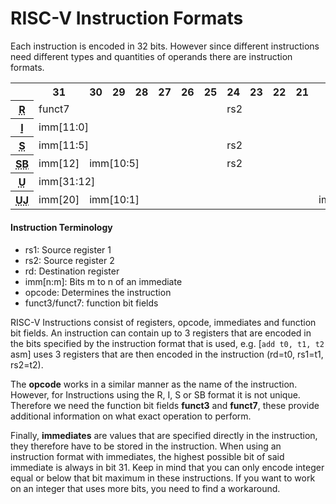 # RISC-V Instruction Formats
Each instruction is encoded in 32 bits. However since different instructions need different types and quantities of operands there are instruction formats.

<table>
  <tr class="thin-padding">
    <th></th>
    <th>31</th>
    <th>30</th>
    <th>29</th>
    <th>28</th>
    <th>27</th>
    <th>26</th>
    <th>25</th>
    <th>24</th>
    <th>23</th>
    <th>22</th>
    <th>21</th>
    <th>20</th>
    <th>19</th>
    <th>18</th>
    <th>17</th>
    <th>16</th>
    <th>15</th>
    <th>14</th>
    <th>13</th>
    <th>12</th>
    <th>11</th>
    <th>10</th>
    <th>9</th>
    <th>8</th>
    <th>7</th>
    <th>6</th>
    <th>5</th>
    <th>4</th>
    <th>3</th>
    <th>2</th>
    <th>1</th>
    <th>0</th>
  </tr>
  <tr>
    <th><abbr title="Instructions using 3 registers">R</abbr></th>
    <td colspan="7">funct7</td>
    <td colspan="5">rs2</td>
    <td colspan="5">rs1</td>
    <td colspan="3">funct3</td>
    <td colspan="5">rd</td>
    <td colspan="7">opcode</td>
  </tr>

  <tr>
    <th><abbr title="Instructions with Immediates/Loads">I</abbr></th>
    <td colspan="12">imm[11:0]</td>
    <td colspan="5">rs1</td>
    <td colspan="3">funct3</td>
    <td colspan="5">rd</td>
    <td colspan="7">opcode</td>
  </tr>

  <tr>
    <th><abbr title="Store Instructions">S</abbr></th>
    <td colspan="7">imm[11:5]</td>
    <td colspan="5">rs2</td>
    <td colspan="5">rs1</td>
    <td colspan="3">funct3</td>
    <td colspan="5">imm[4:0]</td>
    <td colspan="7">opcode</td>
  </tr>

  <tr>
    <th><abbr title="Branch Instructions">SB</abbr></th>
    <td colspan="1">imm[12]</td>
    <td colspan="6">imm[10:5]</td>
    <td colspan="5">rs2</td>
    <td colspan="5">rs1</td>
    <td colspan="3">funct3</td>
    <td colspan="4">imm[4:1]</td>
    <td colspan="1">imm[11]</td>
    <td colspan="7">opcode</td>
  </tr>

  <tr>
    <th><abbr title="Instructions with upper immediates">U</abbr></th>
    <td colspan="20">imm[31:12]</td>
    <td colspan="5">rd</td>
    <td colspan="7">opcode</td>
  </tr>

  <tr>
    <th><abbr title="Jump Instructions">UJ</abbr></th>
    <td colspan="1">imm[20]</td>
    <td colspan="10">imm[10:1]</td>
    <td colspan="1">imm[11]</td>
    <td colspan="8">imm[19:12]</td>
    <td colspan="5">rd</td>
    <td colspan="7">opcode</td>
  </tr>

</table>

#### Instruction Terminology
- rs1: Source register 1
- rs2: Source register 2
- rd: Destination register
- imm[n:m]: Bits m to n of an immediate
- opcode: Determines the instruction
- funct3/funct7: function bit fields

RISC-V Instructions consist of registers, opcode, immediates and function bit fields. An instruction can contain up to 3 registers that are encoded in the bits specified by the instruction format that is used, e.g. [`add t0, t1, t2` asm] uses 3 registers that are then encoded in the instruction (rd=t0, rs1=t1, rs2=t2). 

The **opcode** works in a similar manner as the name of the instruction. However, for Instructions using the R, I, S or SB format it is not unique. Therefore we need the function bit fields **funct3** and **funct7**, these provide additional information on what exact operation to perform. 

Finally, **immediates** are values that are specified directly in the instruction, they therefore have to be stored in the instruction. When using an instruction format with immediates, the highest possible bit of said immediate is always in bit 31. Keep in mind that you can only encode integer equal or below that bit maximum in these instructions. If you want to work on an integer that uses more bits, you need to find a workaround.

